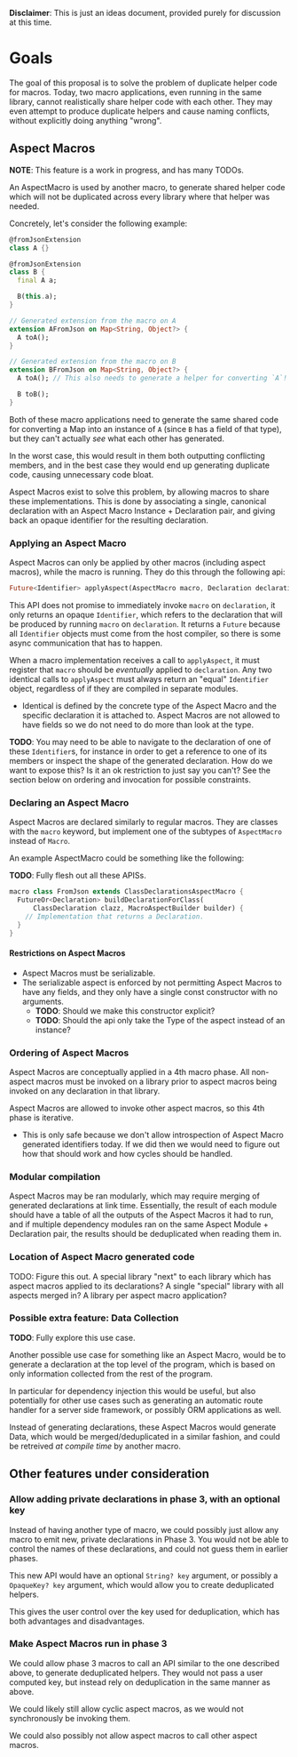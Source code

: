 **Disclaimer**: This is just an ideas document, provided purely for discussion
at this time.

# Goals

The goal of this proposal is to solve the problem of duplicate helper code for
macros. Today, two macro applications, even running in the same library, cannot
realistically share helper code with each other. They may even attempt to
produce duplicate helpers and cause naming conflicts, without explicitly doing
anything "wrong".

## Aspect Macros

**NOTE**: This feature is a work in progress, and has many TODOs.

An AspectMacro is used by another macro, to generate shared helper code which
will not be duplicated across every library where that helper was needed.

Concretely, let's consider the following example:

```dart
@fromJsonExtension
class A {}

@fromJsonExtension
class B {
  final A a;

  B(this.a);
}

// Generated extension from the macro on A
extension AFromJson on Map<String, Object?> {
  A toA();
}

// Generated extension from the macro on B
extension BFromJson on Map<String, Object?> {
  A toA(); // This also needs to generate a helper for converting `A`!

  B toB();
}
```

Both of these macro applications need to generate the same shared code for
converting a Map into an instance of `A` (since `B` has a field of that type),
but they can't actually _see_ what each other has generated.

In the worst case, this would result in them both outputting conflicting
members, and in the best case they would end up generating duplicate code,
causing unnecessary code bloat.

Aspect Macros exist to solve this problem, by allowing macros to share these
implementations. This is done by associating a single, canonical declaration
with an Aspect Macro Instance + Declaration pair, and giving back an opaque
identifier for the resulting declaration.

### Applying an Aspect Macro

Aspect Macros can only be applied by other macros (including aspect macros),
while the macro is running. They do this through the following api:

```dart
Future<Identifier> applyAspect(AspectMacro macro, Declaration declaration);
```

This API does not promise to immediately invoke `macro` on `declaration`, it
only returns an opaque `Identifier`, which refers to the declaration that will
be produced by running `macro` on `declaration`. It returns a `Future` because
all `Identifier` objects must come from the host compiler, so there is some
async communication that has to happen.

When a macro implementation receives a call to `applyAspect`, it must register
that `macro` should be _eventually_ applied to `declaration`. Any two identical
calls to `applyAspect` must always return an "equal" `Identifier` object,
regardless of if they are compiled in separate modules.

  - Identical is defined by the concrete type of the Aspect Macro and the
    specific declaration it is attached to. Aspect Macros are not allowed to
    have fields so we do not need to do more than look at the type.

**TODO**: You may need to be able to navigate to the declaration of one of these
`Identifier`s, for instance in order to get a reference to one of its members or
inspect the shape of the generated declaration. How do we want to expose this?
Is it an ok restriction to just say you can't? See the section below on ordering
and invocation for possible constraints.

### Declaring an Aspect Macro

Aspect Macros are declared similarly to regular macros. They are classes with
the `macro` keyword, but implement one of the subtypes of `AspectMacro` instead
of `Macro`.

An example AspectMacro could be something like the following:

**TODO**: Fully flesh out all these APISs.

```dart
macro class FromJson extends ClassDeclarationsAspectMacro {
  FutureOr<Declaration> buildDeclarationForClass(
      ClassDeclaration clazz, MacroAspectBuilder builder) {
    // Implementation that returns a Declaration.
  }
}
```

#### Restrictions on Aspect Macros

- Aspect Macros must be serializable.
- The serializable aspect is enforced by not permitting Aspect Macros to have
  any fields, and they only have a single const constructor with no arguments.
  - **TODO**: Should we make this constructor explicit?
  - **TODO**: Should the api only take the Type of the aspect instead of an
    instance?

### Ordering of Aspect Macros

Aspect Macros are conceptually applied in a 4th macro phase. All non-aspect
macros must be invoked on a library prior to aspect macros being invoked on any
declaration in that library.

Aspect Macros are allowed to invoke other aspect macros, so this 4th phase is
iterative.

- This is only safe because we don't allow introspection of Aspect Macro
  generated identifiers today. If we did then we would need to figure out how
  that should work and how cycles should be handled.

### Modular compilation

Aspect Macros may be ran modularly, which may require merging of generated
declarations at link time. Essentially, the result of each module should have
a table of all the outputs of the Aspect Macros it had to run, and if multiple
dependency modules ran on the same Aspect Module + Declaration pair, the results
should be deduplicated when reading them in.

### Location of Aspect Macro generated code

TODO: Figure this out. A special library "next" to each library which has aspect
macros applied to its declarations? A single "special" library with all aspects
merged in? A library per aspect macro application?

### Possible extra feature: Data Collection

**TODO**: Fully explore this use case.

Another possible use case for something like an Aspect Macro, would be to
generate a declaration at the top level of the program, which is based on only
information collected from the rest of the program.

In particular for dependency injection this would be useful, but also
potentially for other use cases such as generating an automatic route handler
for a server side framework, or possibly ORM applications as well.

Instead of generating declarations, these Aspect Macros would generate Data,
which would be merged/deduplicated in a similar fashion, and could be retreived
_at compile time_ by another macro.

## Other features under consideration

### Allow adding private declarations in phase 3, with an optional key

Instead of having another type of macro, we could possibly just allow any macro
to emit new, private declarations in Phase 3. You would not be able to control
the names of these declarations, and could not guess them in earlier phases.

This new API would have an optional `String? key` argument, or possibly a
`OpaqueKey? key` argument, which would allow you to create deduplicated helpers.

This gives the user control over the key used for deduplication, which has both
advantages and disadvantages.

### Make Aspect Macros run in phase 3

We could allow phase 3 macros to call an API similar to the one described above,
to generate deduplicated helpers. They would not pass a user computed key, but
instead rely on deduplication in the same manner as above.

We could likely still allow cyclic aspect macros, as we would not synchronously
be invoking them.

We could also possibly not allow aspect macros to call other aspect macros.
